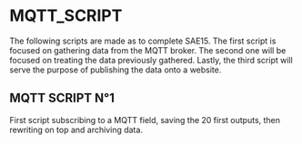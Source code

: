 # MQTT_SCRIPT
The following scripts are made as to complete SAE15. The first script is focused on gathering data from the MQTT broker. The second one will be focused on treating the data previously gathered. Lastly, the third script will serve the purpose of publishing the data onto a website.
## MQTT SCRIPT N°1
First script subscribing to a MQTT field, saving the 20 first outputs, then rewriting on top and archiving data.

